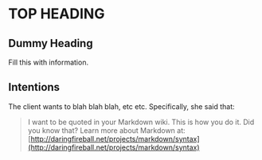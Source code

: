 # TOP HEADING 

## Dummy Heading
Fill this with information.

## Intentions
The client wants to blah blah blah, etc etc. 
Specifically, she said that:
> I want to be quoted in your Markdown wiki.
> This is how you do it.
> Did you know that?
> Learn more about Markdown at: [http://daringfireball.net/projects/markdown/syntax](http://daringfireball.net/projects/markdown/syntax)